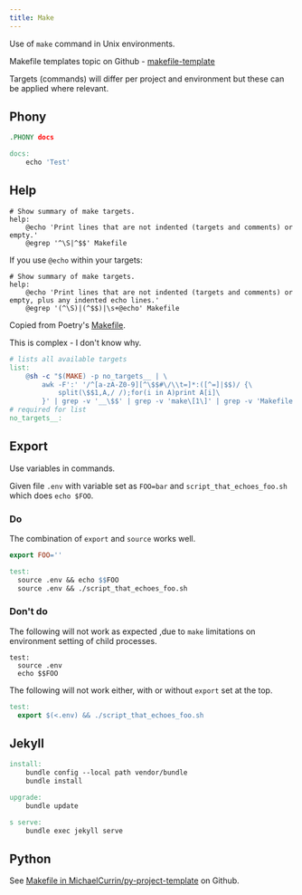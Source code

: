 ```yaml
---
title: Make
---
```


Use of `make` command in Unix environments.

Makefile templates topic on Github - [makefile-template](https://github.com/topics/makefile-template)

Targets (commands) will differ per project and environment but these can be applied where relevant.

## Phony

```makefile
.PHONY docs

docs:
	echo 'Test'
```

## Help

```make
# Show summary of make targets.
help:
	@echo 'Print lines that are not indented (targets and comments) or empty.'
	@egrep '^\S|^$$' Makefile
```

If you use `@echo` within your targets:

```make
# Show summary of make targets.
help:
	@echo 'Print lines that are not indented (targets and comments) or empty, plus any indented echo lines.'
	@egrep '(^\S)|(^$$)|\s+@echo' Makefile
```

Copied from Poetry's [Makefile](https://github.com/python-poetry/poetry/blob/master/Makefile). 

This is complex - I don't know why.

```makefile
# lists all available targets
list:
	@sh -c "$(MAKE) -p no_targets__ | \
		awk -F':' '/^[a-zA-Z0-9][^\$$#\/\\t=]*:([^=]|$$)/ {\
			split(\$$1,A,/ /);for(i in A)print A[i]\
		}' | grep -v '__\$$' | grep -v 'make\[1\]' | grep -v 'Makefile' | sort"
# required for list
no_targets__:

```

## Export

Use variables in commands.

Given file `.env` with variable set as `FOO=bar` and `script_that_echoes_foo.sh` which does `echo $FOO`.

### Do

The combination of `export` and `source` works well.

```makefile
export FOO=''

test:
  source .env && echo $$FOO
  source .env && ./script_that_echoes_foo.sh
```


### Don't do

The following will not work as expected ,due to `make` limitations on environment setting of child processes.

```make
test:
  source .env
  echo $$FOO
```

The following will not work either, with or without `export` set at the top.

```makefile
test:
  export $(<.env) && ./script_that_echoes_foo.sh
```


## Jekyll

```makefile
install:
	bundle config --local path vendor/bundle
	bundle install

upgrade:
	bundle update

s serve:
	bundle exec jekyll serve
```


## Python

See [Makefile in MichaelCurrin/py-project-template](https://github.com/MichaelCurrin/py-project-template/blob/master/Makefile) on Github.
